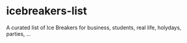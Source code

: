 # icebreakers-list
A curated list of Ice Breakers for business, students, real life, holydays, parties, ...
